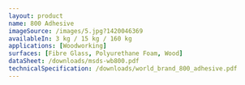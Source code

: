 ```yaml
---
layout: product
name: 800 Adhesive
imageSource: /images/5.jpg?1420046369
availableIn: 3 kg / 15 kg / 160 kg
applications: [Woodworking]
surfaces: [Fibre Glass, Polyurethane Foam, Wood]
dataSheet: /downloads/msds-wb800.pdf
technicalSpecification: /downloads/world_brand_800_adhesive.pdf
---
```


